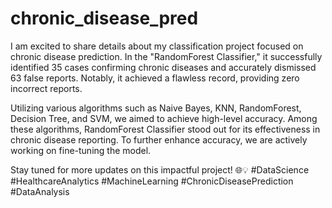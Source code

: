 # chronic_disease_pred
I am excited to share details about my classification project focused on chronic disease prediction. In the "RandomForest Classifier," it successfully identified 35 cases confirming chronic diseases and accurately dismissed 63 false reports. Notably, it achieved a flawless record, providing zero incorrect reports.

Utilizing various algorithms such as Naive Bayes, KNN, RandomForest, Decision Tree, and SVM, we aimed to achieve high-level accuracy. Among these algorithms, RandomForest Classifier stood out for its effectiveness in chronic disease reporting. To further enhance accuracy, we are actively working on fine-tuning the model.

Stay tuned for more updates on this impactful project! 🌐💡 #DataScience #HealthcareAnalytics #MachineLearning #ChronicDiseasePrediction #DataAnalysis

